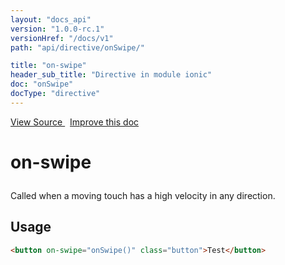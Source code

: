 ```yaml
---
layout: "docs_api"
version: "1.0.0-rc.1"
versionHref: "/docs/v1"
path: "api/directive/onSwipe/"

title: "on-swipe"
header_sub_title: "Directive in module ionic"
doc: "onSwipe"
docType: "directive"
---
```


<div class="improve-docs">
  <a href='http://github.com/driftyco/ionic/tree/1.x/js/angular/directive/gesture.js#L172'>
    View Source
  </a>
  &nbsp;
  <a href='http://github.com/driftyco/ionic/edit/master/js/angular/directive/gesture.js#L172'>
    Improve this doc
  </a>
</div>




<h1 class="api-title">

  on-swipe



</h1>





Called when a moving touch has a high velocity in any direction.








  
<h2 id="usage">Usage</h2>
  
```html
<button on-swipe="onSwipe()" class="button">Test</button>
```
  
  

  






